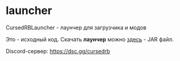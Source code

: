 # launcher
CursedRBLauncher - лаунчер для загрузчика и модов

Это - исходный код. Скачать __лаунчер__ можно [здесь](https://github.com/CursedRB/launcher/releases/) - JAR файл.

Discord-сервер: https://dsc.gg/cursedrb
